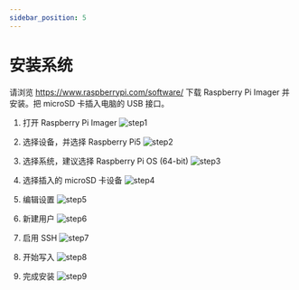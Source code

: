 ```yaml
---
sidebar_position: 5
---
```


# 安装系统

请浏览 https://www.raspberrypi.com/software/ 下载 Raspberry Pi Imager 并安装。把 microSD 卡插入电脑的 USB 接口。

1. 打开 Raspberry Pi Imager
   ![step1](/img/accessories/dual-2.5-route-hat/rpi-install-os-1.webp)

2. 选择设备，并选择 Raspberry Pi5
   ![step2](/img/accessories/dual-2.5-route-hat/rpi-install-os-2.webp)

3. 选择系统，建议选择 Raspberry Pi OS (64-bit)
   ![step3](/img/accessories/dual-2.5-route-hat/rpi-install-os-3.webp)

4. 选择插入的 microSD 卡设备
   ![step4](/img/accessories/dual-2.5-route-hat/rpi-install-os-4.webp)

5. 编辑设置
   ![step5](/img/accessories/dual-2.5-route-hat/rpi-install-os-5.webp)

6. 新建用户
   ![step6](/img/accessories/dual-2.5-route-hat/rpi-install-os-6.webp)

7. 启用 SSH
   ![step7](/img/accessories/dual-2.5-route-hat/rpi-install-os-7.webp)

8. 开始写入
   ![step8](/img/accessories/dual-2.5-route-hat/rpi-install-os-8.webp)

9. 完成安装
   ![step9](/img/accessories/dual-2.5-route-hat/rpi-install-os-9.webp)
